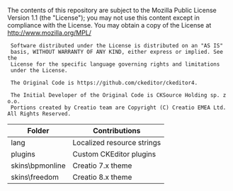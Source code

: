   The contents of this repository are subject to the Mozilla Public License
     Version 1.1 (the "License"); you may not use this content except in
     compliance with the License. You may obtain a copy of the License at
     http://www.mozilla.org/MPL/

     Software distributed under the License is distributed on an "AS IS"
     basis, WITHOUT WARRANTY OF ANY KIND, either express or implied. See the
     License for the specific language governing rights and limitations
     under the License.

     The Original Code is https://github.com/ckeditor/ckeditor4.

     The Initial Developer of the Original Code is CKSource Holding sp. z o.o.
     Portions created by Creatio team are Copyright (C) Creatio EMEA Ltd. All Rights Reserved.

| Folder | Contributions |
|--------|-------------|
| lang | Localized resource strings | 
| plugins | Custom CKEditor plugins |
| skins\bpmonline | Creatio 7.x theme |
| skins\freedom | Creatio 8.x theme |
